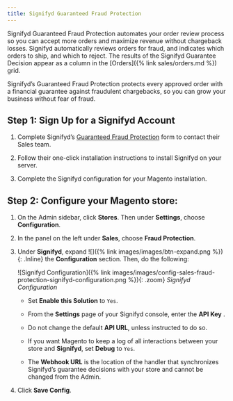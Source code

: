```yaml
---
title: Signifyd Guaranteed Fraud Protection
---
```


Signifyd Guaranteed Fraud Protection automates your order review process so you can accept more orders and maximize revenue without chargeback losses. Signifyd automatically reviews orders for fraud, and indicates which orders to ship, and which to reject. The results of the Signifyd Guarantee Decision appear as a column in the [Orders]({% link sales/orders.md %}) grid.

Signifyd’s Guaranteed Fraud Protection protects every approved order with a financial guarantee against fraudulent chargebacks, so you can grow your business without fear of fraud.

## Step 1: Sign Up for a Signifyd Account

1. Complete Signifyd’s [Guaranteed Fraud Protection][1] form to contact their Sales team.

1. Follow their one-click installation instructions to install Signifyd on your server.

1. Complete the Signifyd configuration for your Magento installation.

## Step 2: Configure your Magento store:

1. On the Admin sidebar, click **Stores**. Then under **Settings**, choose **Configuration**.

1. In the panel on the left under **Sales**, choose **Fraud Protection**.

1. Under **Signifyd**, expand ![]({% link images/images/btn-expand.png %}){: .Inline} the **Configuration** section. Then, do the following:

   ![Signifyd Configuration]({% link images/images/config-sales-fraud-protection-signifyd-configuration.png %}){: .zoom}
   _Signifyd Configuration_

   - Set **Enable this Solution** to `Yes`.

   - From the **Settings** page of your Signifyd console, enter the **API Key** .

   - Do not change the default **API URL**, unless instructed to do so.

   - If you want Magento to keep a log of all interactions between your store and **Signifyd**, set **Debug** to `Yes`.

   - The **Webhook URL** is the location of the handler that synchronizes Signifyd’s guarantee decisions with your store and cannot be changed from the Admin.

1. Click **Save Config**.

[1]: https://www.signifyd.com/magento-guaranteed-fraud-protection/
